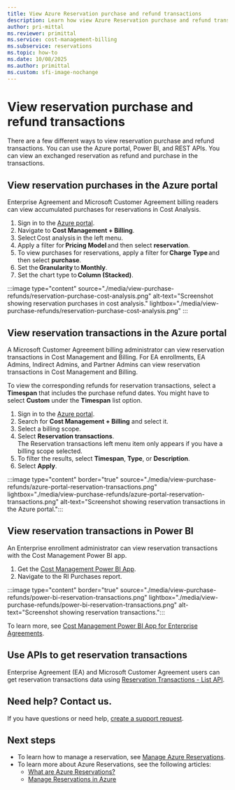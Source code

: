 ```yaml
---
title: View Azure Reservation purchase and refund transactions
description: Learn how view Azure Reservation purchase and refund transactions.
author: pri-mittal
ms.reviewer: primittal
ms.service: cost-management-billing
ms.subservice: reservations
ms.topic: how-to
ms.date: 10/08/2025
ms.author: primittal
ms.custom: sfi-image-nochange
---
```


# View reservation purchase and refund transactions

There are a few different ways to view reservation purchase and refund transactions. You can use the Azure portal, Power BI, and REST APIs. You can view an exchanged reservation as refund and purchase in the transactions.

## View reservation purchases in the Azure portal

Enterprise Agreement and Microsoft Customer Agreement billing readers can view accumulated purchases for reservations in Cost Analysis.

1. Sign in to the [Azure portal](https://portal.azure.com).
1. Navigate to **Cost Management + Billing**.
1. Select Cost analysis in the left menu.
1. Apply a filter for **Pricing Model** and then select **reservation**.
1. To view purchases for reservations, apply a filter for **Charge Type** and then select **purchase**.
1. Set the **Granularity** to **Monthly**.
1. Set the chart type to **Column (Stacked)**.

:::image type="content" source="./media/view-purchase-refunds/reservation-purchase-cost-analysis.png" alt-text="Screenshot showing reservation purchases in cost analysis." lightbox="./media/view-purchase-refunds/reservation-purchase-cost-analysis.png" :::

## View reservation transactions in the Azure portal

A Microsoft Customer Agreement billing administrator can view reservation transactions in Cost Management and Billing. For EA enrollments, EA Admins, Indirect Admins, and Partner Admins can view reservation transactions in Cost Management and Billing.

To view the corresponding refunds for reservation transactions, select a **Timespan** that includes the purchase refund dates. You might have to select **Custom** under the **Timespan** list option.

1. Sign in to the [Azure portal](https://portal.azure.com).
1. Search for **Cost Management + Billing** and select it.
1. Select a billing scope.
1. Select **Reservation transactions**.  
  The Reservation transactions left menu item only appears if you have a billing scope selected.
1. To filter the results, select **Timespan**, **Type**, or **Description**.
1. Select **Apply**.

:::image type="content" border="true" source="./media/view-purchase-refunds/azure-portal-reservation-transactions.png" lightbox="./media/view-purchase-refunds/azure-portal-reservation-transactions.png" alt-text="Screenshot showing reservation transactions in the Azure portal.":::

## View reservation transactions in Power BI

An Enterprise enrollment administrator can view reservation transactions with the Cost Management Power BI app.

1. Get the [Cost Management Power BI App](https://appsource.microsoft.com/product/power-bi/costmanagement.azurecostmanagementapp).
1. Navigate to the RI Purchases report.

:::image type="content" border="true" source="./media/view-purchase-refunds/power-bi-reservation-transactions.png" lightbox="./media/view-purchase-refunds/power-bi-reservation-transactions.png" alt-text="Screenshot showing reservation transactions.":::

To learn more, see [Cost Management Power BI App for Enterprise Agreements](../costs/analyze-cost-data-azure-cost-management-power-bi-template-app.md).

## Use APIs to get reservation transactions

Enterprise Agreement (EA) and Microsoft Customer Agreement users can get reservation transactions data using [Reservation Transactions - List API](/rest/api/consumption/reservationtransactions/list).

## Need help? Contact us.

If you have questions or need help, [create a support request](https://portal.azure.com/#blade/Microsoft_Azure_Support/HelpAndSupportBlade/newsupportrequest).

## Next steps

- To learn how to manage a reservation, see [Manage Azure Reservations](manage-reserved-vm-instance.md).
- To learn more about Azure Reservations, see the following articles:
  - [What are Azure Reservations?](save-compute-costs-reservations.md)
  - [Manage Reservations in Azure](manage-reserved-vm-instance.md)
